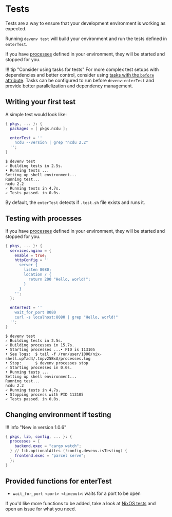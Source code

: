 # Tests

Tests are a way to ensure that your development environment is working as expected.

Running `devenv test` will build your environment and run the tests defined in `enterTest`.

If you have [processes](processes.md) defined in your environment, they will be started and stopped for you.

!!! tip "Consider using tasks for tests"
    For more complex test setups with dependencies and better control, consider using [tasks with the `before` attribute](tasks.md#entershell--entertest). Tasks can be configured to run before `devenv:enterTest` and provide better parallelization and dependency management.

## Writing your first test

A simple test would look like:

```nix title="devenv.nix"
{ pkgs, ... }: {
  packages = [ pkgs.ncdu ];

  enterTest = ''
    ncdu --version | grep "ncdu 2.2"
  '';
}
```

```shell-session
$ devenv test
✓ Building tests in 2.5s.
• Running tests ...
Setting up shell environment...
Running test...
ncdu 2.2
✓ Running tests in 4.7s.
✓ Tests passed. in 0.0s.
```

By default, the `enterTest` detects if `.test.sh` file exists and runs it.

## Testing with processes

If you have [processes](processes.md) defined in your environment,
they will be started and stopped for you.

```nix title="devenv.nix"
{ pkgs, ... }: {
  services.nginx = {
    enable = true;
    httpConfig = ''
      server {
        listen 8080;
        location / {
          return 200 "Hello, world!";
        }
      }
    '';
  };

  enterTest = ''
    wait_for_port 8080
    curl -s localhost:8080 | grep "Hello, world!"
  '';
}
```

```shell-session
$ devenv test
✓ Building tests in 2.5s.
✓ Building processes in 15.7s.
• Starting processes ...• PID is 113105
• See logs:  $ tail -f /run/user/1000/nix-shell.upTad4/.tmpv25BxA/processes.log
• Stop:      $ devenv processes stop
✓ Starting processes in 0.0s.
• Running tests ...
Setting up shell environment...
Running test...
ncdu 2.2
✓ Running tests in 4.7s.
• Stopping process with PID 113105
✓ Tests passed. in 0.0s.
```

## Changing environment if testing

!!! info "New in version 1.0.6"

```nix title="devenv.nix"
{ pkgs, lib, config, ... }: {
  processes = {
    backend.exec = "cargo watch";
  } // lib.optionalAttrs (!config.devenv.isTesting) {
    frontend.exec = "parcel serve";
  };
}
```

## Provided functions for enterTest

- `wait_for_port <port> <timeout>`: waits for a port to be open

If you'd like more functions to be added, take a look at [NixOS tests](https://nixos.org/manual/nixos/stable/#sec-nixos-tests)
and open an issue for what you need.
